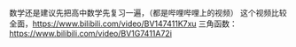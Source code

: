 数学还是建议先把高中数学先复习一遍，（都是哔哩哔哩上的视频）
这个视频比较全面，https://www.bilibili.com/video/BV147411K7xu
三角函数：https://www.bilibili.com/video/BV1G7411A72i